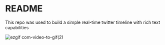 # README

This repo was used to build a simple real-time twitter timeline with rich text capabilities

![ezgif com-video-to-gif(2)](https://user-images.githubusercontent.com/35935196/103138167-d73f6d00-469d-11eb-9136-ebbd85d448b4.gif)
